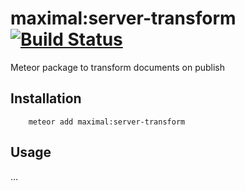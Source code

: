 # maximal:server-transform [![Build Status](https://travis-ci.org/maximalmeteor/server-transform.svg)](https://travis-ci.org/maximalmeteor/server-transform)
Meteor package to transform documents on publish

## Installation

```
    meteor add maximal:server-transform
```

## Usage

...
